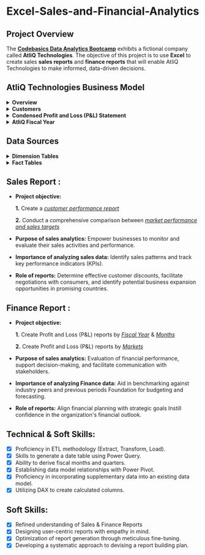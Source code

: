 # Excel-Sales-and-Financial-Analytics

## Project Overview
The [**Codebasics Data Analytics Bootcamp**](https://codebasics.io/bootcamps/data-analytics-bootcamp-with-practical-job-assistance) exhibits a fictional company called **AtliQ Technologies**. The objective of this project is to use **Excel** to create sales **sales reports** and **finance reports** that will enable AtliQ Technologies to make informed, data-driven decisions.















## AtliQ Technologies Business Model

<details>
  <summary><b>Overview</b></summary>

### Overview
AtliQ manufactures computer hardware **products** (e.g., mouse, keyboard, printer, monitor) and then sells them to various **customers** which are stores such as Amazon and Best Buy. Hence, AtliQ's customers are in the form of <ins>store businesses</ins> (e.g., Amazon, Best Buy) and should not be confused with customers in the form of people (i.e., the people purchasing products from Amazon or Best Buy).
</details>

<details>
  <summary><b>Customers</b></summary>

### Customers
AtliQ's customers are categorized into two different **platforms**:
1. Brick & Motar
   * stores that have physical location(s)
2. E-Commerce
   * stores which only sell products online

AtliQ's customers are categorized into three different **channels**:
1. Retailer
   * Stores not owned by AtliQ (e.g. Amazon, Best Buy)
3. Direct
   * Stores owned by AtliQ. These are AltiQ Exclusive and AtliQ E-Store.
5. Distributor
   * Some markets have laws/regulations which only allow AtliQ to sell products to a distributor type customer within that market. AtliQ sells products to the distributor; the distributor then sells the products to various stores within that market.
</details>





<details>
  <summary><b>Condensed Profit and Loss (P&L) Statement</b></summary>

### Condensed Profit and Loss (P&L) Statement
This example of a simplified P&L statement should give a better understanding of AtliQ's business model. In this example, the P&L calculations and values are derived from one sales transaction of one product being sold to one customer.
| Line Item | Description | P & L Value Formula | P&L Value Calculation | P & L Value |
| :- | :- | :- | :- | -: |
| Gross Price |  The base price of a product | not applicable | `not applicable` | `$50.00` |
| Pre-Invoice Deduction | For every fiscal year, the sales team determines a<br>pre-invoice deduction percentage for each<br><ins>specific customer</ins>. The pre-invoice deduction<br>percentage is based on AtliQ's relationship and<br>experience with the customer. The pre-invoice<br>deduction is applied to the gross price of the<br>product before it is billed to the customer. In this<br>example, the customer receives a pre-invoice<br>deduction of 10% of gross price. | (Gross Price $) *<br> (Pre&nbsp;Invoice&nbsp;Deduction&nbsp;%) | `$50.00` *<br>`0.10` | `$5.00` |
| Net Invoice Sales | The amount of money that is billed to the<br>customer to obtain the product, after<br>pre invoice deductions are subtracted<br>from gross price. | (Gross Price $) -<br>(Pre&nbsp;Invoice Deduction $) | `$50.00` -<br>`$5.00` | `$45.00` |
| Post-Invoice Deudctions | For&nbsp;each&nbsp;calendar&nbsp;month,&nbsp;the&nbsp;sales&nbsp;team<br>determines&nbsp;a&nbsp;post-invoice&nbsp;deduction&nbsp;percentage<br>based&nbsp;on&nbsp;a&nbsp;<ins>specific&nbsp;customer&nbsp;and&nbsp;product</ins>.&nbsp;For<br>example,&nbsp;if&nbsp;AtliQ&nbsp;sells&nbsp;a&nbsp;product&nbsp;to&nbsp;a&nbsp;customer<br>and&nbsp;that&nbsp;customer&nbsp;agrees&nbsp;to&nbsp;display&nbsp;the&nbsp;product&nbsp;at<br>a&nbsp;prime&nbsp;location&nbsp;within&nbsp;the&nbsp;store&nbsp;during&nbsp;a<br>specific&nbsp;calendar&nbsp;month,&nbsp;AtliQ&nbsp;may&nbsp;pay&nbsp;that<br>customer&nbsp;a&nbsp;post-invoice&nbsp;deduction.&nbsp;AtliQ&nbsp;pays&nbsp;a<br>post-invoice&nbsp;deduction&nbsp;amount&nbsp;as&nbsp;a&nbsp;rebate&nbsp;to&nbsp;the<br>customer&nbsp;after&nbsp;net&nbsp;invoice&nbsp;sales.&nbsp;In&nbsp;this&nbsp;example,<br>the&nbsp;customer&nbsp;receives&nbsp;a&nbsp;post-invoice&nbsp;deduction&nbsp;of<br>20%&nbsp;of&nbsp;net&nbsp;invoice&nbsp;sales. | not applicable | `$45.00` *<br>`0.20` | `$9.00` |
| Net Sales | AtliQ's Revenue | (Net Invoice Sales $) -<br>(Post-Invoice Deudctions $) | `$45.00` -<br>`$9.00` | `$36.00` |
| Cost of Goods Sold (COGS $) | Expenses AtliQ incurs such as manufacturing<br>products, shipping products, and storing products<br>in warehouses. | (Manufacturing Cost $) +<br>(Freight Cost $) +<br>(Other COGS $) | `not applicable` | `$16.00` |
| Gross Margin | AtliQ's Profit after deducing COGS from Net Sales. | (Net Sales $) -<br>(COGS $) | `$36.00` -<br>`$16.00` | `$20.00` |
| Operational Expenses | Expenses AtliQ incurs from activities such as<br>advertising and promotions of products<br>performed by the marketing team. | (Ads & Promotions $) +<br>(Other&nbsp;Operational&nbsp;Expense&nbsp;$) | `not applicable` | `$15.00` |
| Net Profit | AtliQ's Profit after deducting operational expenses<br>from gross margin. | (Gross Margin $) -<br>(Operational Expenses $) | `$20.00` -<br>`$15.00` | `$5.00` |
</details>


<details>
  <summary><b>AtliQ Fiscal Year</b></summary>

### AtliQ Fiscal Year
AtliQ's fiscal year begins in September and ends in August the following year. The example below shows AtliQ's fiscal dates (for fiscal year 2021) compared to calendar dates.
| 	Calendar Month and Year	 | 	AtliQ Fiscal Year	 | 	AtliQ Fiscal Month Number | 	AtliQ Fiscal Quarter	 |
| 	-:	 | 	-:	 | 	-:	 | 	-:	 |
| 	September 2020	 | 	2021	 | 	1	 | 	Q1	 |
| 	October 2020	 | 	2021	 | 	2	 | 	Q1	 |
| 	November 2020	 | 	2021	 | 	3	 | 	Q1	 |
| 	December 2020	 | 	2021	 | 	4	 | 	Q2	 |
| 	January 2021	 | 	2021	 | 	5	 | 	Q2	 |
| 	February 2021	 | 	2021	 | 	6	 | 	Q2	 |
| 	March 2021	 | 	2021	 | 	7	 | 	Q3	 |
| 	April 2021	 | 	2021	 | 	8	 | 	Q3	 |
| 	May 2021	 | 	2021	 | 	9	 | 	Q3	 |
| 	June 2021	 | 	2021	 | 	10	 | 	Q4	 |
| 	July 2021	 | 	2021	 | 	11	 | 	Q4	 |
| 	August 2021	 | 	2021	 | 	12	 | 	Q4	 |
</details>












## Data Sources

<details>
  <summary><b>Dimension Tables</b></summary>

### Dimension Tables
The following **dimension tables** were given in .csv format. Sample records from the dimension tables are provided below.

**dim_customer.csv**
| customer_code | customer         | market      | platform     | channel   |
|--------------:|:-----------------|:------------|:-------------|:----------|
| 90004067      | Amazon           | Japan       | E-Commerce   | Retailer  |
| 90004068      | Amazon           | Japan       | E-Commerce   | Retailer  |
| 90007197      | Amazon           | South Korea | E-Commerce   | Retailer  |
| 90022081      | Amazon           | USA         | E-Commerce   | Retailer  |
| 90022082      | Amazon           | USA         | E-Commerce   | Retailer  |
| 90023023      | Amazon           | Canada      | E-Commerce   | Retailer  |
| 90023030      | Amazon           | Canada      | E-Commerce   | Retailer  |
| 70004070      | Atliq e Store    | Japan       | E-Commerce   | Direct    |
| 70007199      | Atliq e Store    | South Korea | E-Commerce   | Direct    |
| 70022085      | Atliq e Store    | USA         | E-Commerce   | Direct    |
| 70023032      | Atliq e Store    | Canada      | E-Commerce   | Direct    |
| 70004069      | Atliq Exclusive  | Japan       | Brick & Mortar | Direct  |
| 70007198      | Atliq Exclusive  | South Korea | Brick & Mortar | Direct  |
| 70022084      | Atliq Exclusive  | USA         | Brick & Mortar | Direct  |
| 70023031      | Atliq Exclusive  | Canada      | Brick & Mortar | Direct  |
| 90022078      | Costco           | USA         | Brick & Mortar | Retailer |
| 90023027      | Costco           | Canada      | Brick & Mortar | Retailer |
| 90022080      | Staples          | USA         | Brick & Mortar | Retailer |
| 90023029      | Staples          | Canada      | Brick & Mortar | Retailer |
| 80001019      | Neptune          | China       | Brick & Mortar | Distributor |
| 80006154      | Synthetic        | Philippines | Brick & Mortar | Distributor |

Notes:
* `customer_code` is a primary key field.


**dim_market.csv**
| market           | sub_zone | region |
|:-----------------|:---------|:-------|
| Canada           | nan      | nan    |
| USA              | nan      | nan    |
| United Kingdom   | NE       | EU     |
| Austria          | NE       | EU     |
| Sweden           | NE       | EU     |
| Spain            | SE       | EU     |
| Portugal         | SE       | EU     |
| Poland           | NE       | EU     |
| Norway           | NE       | EU     |
| Netherlands      | NE       | EU     |
| Italy            | SE       | EU     |
| Germany          | NE       | EU     |
| France           | SE       | EU     |
| Bangladesh      | ROA      | APAC   |
| New Zealand      | ANZ      | APAC   |
| Australia        | ANZ      | APAC   |
| South Korea      | ROA      | APAC   |
| Philippines      | ROA      | APAC   |
| Pakistan         | ROA      | APAC   |
| Japan            | ROA      | APAC   |
| Indonesia        | ROA      | APAC   |
| India            | India    | APAC   |
| China            | ROA      | APAC   |

Notes:
* `market` is a natural primary key field.

**dim_product.csv**
| 	product_code	 | 	division	 | 	segment	 | 	category	 | 	product	 | 	variant	 |
| 	-:	 | 	:-	 | 	:-	 | 	:-	 | 	:-	 | 	:-	 |
| A7119160102    | N & S    | Networking | Wi fi extender         | AQ Wi Power Dx1  | Plus        |
| A7119160103    | N & S    | Networking | Wi fi extender         | AQ Wi Power Dx1  | Premium     |
| A7118160101    | N & S    | Networking | Wi fi extender         | AQ Wi Power Dx1  | Standard    |
| A6419160302    | N & S    | Storage    | External Solid State Drives | AQ Clx1      | Plus        |
| A6419160303    | N & S    | Storage    | External Solid State Drives | AQ Clx1      | Premium     |
| A6419160301    | N & S    | Storage    | External Solid State Drives | AQ Clx1      | Standard    |
| A3119150303    | P & A    | Accessories| Keyboard               | AQ Gamers        | Plus 1      |
| A3120150304    | P & A    | Accessories| Keyboard               | AQ Gamers        | Plus 2      |
| A3120150305    | P & A    | Accessories| Keyboard               | AQ Gamers        | Premium 1   |
| A3120150306    | P & A    | Accessories| Keyboard               | AQ Gamers        | Premium 2   |
| A3119150301    | P & A    | Accessories| Keyboard               | AQ Gamers        | Standard 1  |
| A3119150302    | P & A    | Accessories| Keyboard               | AQ Gamers        | Standard 2  |
| A0721150402    | P & A    | Peripherals| Graphic Card           | AQ GT 21         | Plus 1      |
| A0721150403    | P & A    | Peripherals| Graphic Card           | AQ GT 21         | Plus 2      |
| A0721150404    | P & A    | Peripherals| Graphic Card           | AQ GT 21         | Premium     |
| A0721150401    | P & A    | Peripherals| Graphic Card           | AQ GT 21         | Standard    |
| A4118110105    | PC       | Notebook   | Personal Laptop        | AQ Aspiron       | Plus Blue   |
| A4118110104    | PC       | Notebook   | Personal Laptop        | AQ Aspiron       | Plus Grey   |
| A4118110106    | PC       | Notebook   | Personal Laptop        | AQ Aspiron       | Plus Red    |
| A4118110107    | PC       | Notebook   | Personal Laptop        | AQ Aspiron       | Premium Black|
| A4118110102    | PC       | Notebook   | Personal Laptop        | AQ Aspiron       | Standard Blue|
| A4118110101    | PC       | Notebook   | Personal Laptop        | AQ Aspiron       | Standard Grey|
| A4118110103    | PC       | Notebook   | Personal Laptop        | AQ Aspiron       | Standard Red|

Notes:
* `product_code` is a primary key field.

</details>




<details>
  <summary><b>Fact Tables</b></summary>

### Fact Tables
The following **fact tables** were given in .csv format. Sample records from the fact tables are provided below.


**fact_sales_monthly_with_cogs.csv**
| date       | product_code | customer_code | Qty  | net_sales_amount | freight_cost | manufacturing_cost |
|:-----------|:-------------|:--------------|-----:|-----------------:|-------------:|-------------------:|
| 01-09-2019 | A0118150101  | 70002017      | 137  | 1219.35          | 41.214       | 687.8359           |
| 01-09-2019 | A0118150101  | 70002018      | 47   | 321.88           | 10.8795      | 235.9729           |
| 01-09-2019 | A0118150102  | 70002017      | 122  | 1346.2           | 45.5016      | 697.596            |
| 01-09-2019 | A0118150102  | 70002018      | 24   | 238.2            | 8.0512       | 137.232            |
| 01-10-2019 | A0118150101  | 70002017      | 40   | 408.34           | 13.8019      | 200.828            |
| 01-10-2019 | A0118150101  | 70002018      | 32   | 220.56           | 7.4549       | 160.6624           |
| 01-10-2019 | A0118150102  | 70002017      | 189  | 2180.02          | 73.6847      | 1080.702           |
| 01-10-2019 | A0118150102  | 70002018      | 139  | 1218.23          | 41.1762      | 794.802            |
| 01-09-2020 | A0118150101  | 70002017      | 248  | 2628.35          | 88.8382      | 1368.2656          |
| 01-09-2020 | A0118150101  | 70002018      | 240  | 2127.05          | 71.8943      | 1324.128           |
| 01-09-2020 | A0118150102  | 70002017      | 42   | 523.05           | 17.6791      | 263.907            |
| 01-09-2020 | A0118150102  | 70002018      | 91   | 915.35           | 30.9388      | 571.7985           |
| 01-10-2020 | A0118150101  | 70002017      | 297  | 3224.98          | 109.0043     | 1638.6084          |
| 01-10-2020 | A0118150101  | 70002018      | 119  | 1038.28          | 35.0939      | 656.5468           |
| 01-10-2020 | A0118150102  | 70002017      | 275  | 3426.57          | 115.8181     | 1727.9625          |
| 01-10-2020 | A0118150102  | 70002018      | 284  | 2991.32          | 101.1066     | 1784.514           |

Notes:
* This table contains monthly-level data on the sold quantity, net sales amount (INR), freight cost (INR), and manufacturing cost (INR) for specific products that were sold to specific customers.
* The columns `date`, `product_code`, and `customer_code` make up a **composite primary key**
* Sales data is available for fiscal years 2019 - 2021






**ns_targets_2021.csv**
| market    | date       | ns_target  |
|-----------|------------|------------|
| Australia | 1/9/2020   | 1382159.39 |
| Australia | 1/10/2020  | 2451000.08 |
| Australia | 1/11/2020  | 2459652.74 |
| Australia | 1/12/2020  | 2742446.53 |
| Australia | 1/1/2021   | 1729612.92 |
| Australia | 1/2/2021   | 2231597.38 |
| Australia | 1/3/2021   | 1459573.96 |
| Australia | 1/4/2021   | 1441866.81 |
| Australia | 1/5/2021   | 1915141.92 |
| Australia | 1/6/2021   | 2079358.25 |
| Australia | 1/7/2021   | 1879802.47 |
| Australia | 1/8/2021   | 1431823.83 |
| Japan     | 1/9/2020   | 715752.76  |
| Japan     | 1/10/2020  | 722257.34  |
| Japan     | 1/11/2020  | 1005447.89 |
| Japan     | 1/12/2020  | 1077076.2  |
| Japan     | 1/1/2021   | 671610.08  |
| Japan     | 1/2/2021   | 590203.95  |
| Japan     | 1/3/2021   | 501434.68  |
| Japan     | 1/4/2021   | 530307.52  |
| Japan     | 1/5/2021   | 647880.92  |
| Japan     | 1/6/2021   | 542891.58  |
| Japan     | 1/7/2021   | 537450.29  |
| Japan     | 1/8/2021   | 706669.66  |

Notes:
* This table contains monthly-level net sales targets (INR) for specific markets.
* The columns `market` and `date` make up a **composite primary key**
* Net sales target data is available for fiscal year 2021









</details>


## Sales Report :
- **Project objective:** 

    **1.** Create a _[customer performance report](https://github.com/mike-li8/Excel-Sales-and-Financial-Analytics/blob/main/Customer%20Performance%20Report.pdf)_ 

    **2.** Conduct a comprehensive comparison between _[market performance and sales targets](https://github.com/mike-li8/Excel-Sales-and-Financial-Analytics/blob/main/Market%20Performance%20vs%20Target%20Report.pdf)_

- **Purpose of sales analytics:** Empower businesses to monitor and evaluate their sales activities and performance.

- **Importance of analyzing sales data:** Identify sales patterns and track key performance indicators (KPIs).

- **Role of reports:** Determine effective customer discounts, facilitate negotiations with consumers, and identify potential business expansion opportunities in promising countries.



## Finance Report :

- **Project objective:** 

    **1.** Create Profit and Loss (P&L) reports by _[Fiscal Year](https://github.com/mike-li8/Excel-Sales-and-Financial-Analytics/blob/main/P%26L%20Statement%20by%20Fiscal%20Year.pdf)_ & _[Months](https://github.com/mike-li8/Excel-Sales-and-Financial-Analytics/blob/main/P%26L%20Statement%20by%20Months.pdf)_ 

   **2.** Create Profit and Loss (P&L) reports by _[Markets](https://github.com/mike-li8/Excel-Sales-and-Financial-Analytics/blob/main/P%26L%20Statement%20by%20Markets.pdf)_

- **Purpose of sales analytics:** Evaluation of financial performance, support decision-making, and facilitate communication with stakeholders.

- **Importance of analyzing Finance data:** Aid in benchmarking against industry peers and previous periods Foundation for budgeting and forecasting.

- **Role of reports:** Align financial planning with strategic goals Instill confidence in the organization's financial outlook.


## Technical & Soft Skills:
- [x]	Proficiency in ETL methodology (Extract, Transform, Load).
- [x]	Skills to generate a date table using Power Query.
- [x]	Ability to derive fiscal months and quarters.
- [x]	Establishing data model relationships with Power Pivot.
- [x]	Proficiency in incorporating supplementary data into an existing data model.
- [x]	Utilizing DAX to create calculated columns.

## Soft Skills:
- [x]	Refined understanding of Sales & Finance Reports
- [x]	Designing user-centric reports with empathy in mind.
- [x]	Optimization of report generation through meticulous fine-tuning.
- [x]	Developing a systematic approach to devising a report building plan.
